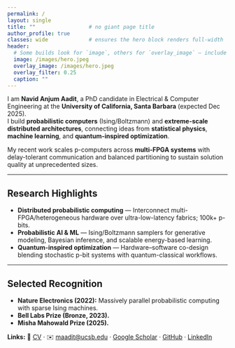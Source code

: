 ```yaml
---
permalink: /
layout: single
title: ""                 # no giant page title
author_profile: true
classes: wide             # ensures the hero block renders full-width
header:
  # Some builds look for `image`, others for `overlay_image` — include both.
  image: /images/hero.jpeg
  overlay_image: /images/hero.jpeg
  overlay_filter: 0.25
  caption: ""
---
```


I am **Navid Anjum Aadit**, a PhD candidate in Electrical & Computer Engineering at the **University of California, Santa Barbara** (expected Dec 2025).  
I build **probabilistic computers** (Ising/Boltzmann) and **extreme-scale distributed architectures**, connecting ideas from **statistical physics**, **machine learning**, and **quantum-inspired optimization**.

My recent work scales p-computers across **multi-FPGA systems** with delay-tolerant communication and balanced partitioning to sustain solution quality at unprecedented sizes.

---

## Research Highlights
- **Distributed probabilistic computing** — Interconnect multi-FPGA/heterogeneous hardware over ultra-low-latency fabrics; 100k+ p-bits.
- **Probabilistic AI & ML** — Ising/Boltzmann samplers for generative modeling, Bayesian inference, and scalable energy-based learning.
- **Quantum-inspired optimization** — Hardware–software co-design blending stochastic p-bit systems with quantum-classical workflows.

---

## Selected Recognition
- **Nature Electronics (2022):** Massively parallel probabilistic computing with sparse Ising machines.  
- **Bell Labs Prize (Bronze, 2023).**  
- **Misha Mahowald Prize (2025).**

**Links:** 📄 [CV](/files/Aadit_CV_Fall2025.pdf) · ✉️ [maadit@ucsb.edu](mailto:maadit@ucsb.edu) ·
[Google Scholar](https://scholar.google.com/citations?user=KXA0nl4AAAAJ&hl=en) ·
[GitHub](https://github.com/navidaadit) ·
[LinkedIn](https://www.linkedin.com/in/navidanjumaadit/)
